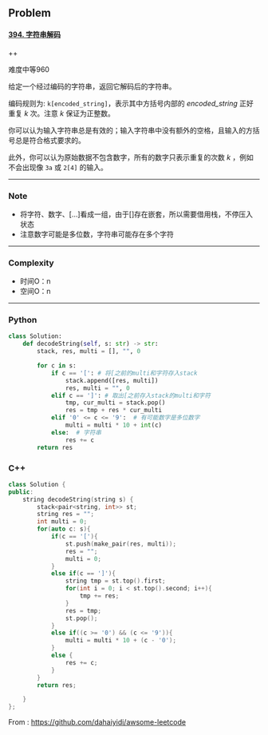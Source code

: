 ## Problem

#### [394. 字符串解码](https://leetcode-cn.com/problems/decode-string/)

++

难度中等960

给定一个经过编码的字符串，返回它解码后的字符串。

编码规则为: `k[encoded_string]`，表示其中方括号内部的 *encoded_string* 正好重复 *k* 次。注意 *k* 保证为正整数。

你可以认为输入字符串总是有效的；输入字符串中没有额外的空格，且输入的方括号总是符合格式要求的。

此外，你可以认为原始数据不包含数字，所有的数字只表示重复的次数 *k* ，例如不会出现像 `3a` 或 `2[4]` 的输入。

------

### Note

- 将字符、数字、[...]看成一组，由于[]存在嵌套，所以需要借用栈，不停压入状态
- 注意数字可能是多位数，字符串可能存在多个字符

------

### Complexity

- 时间O：n
- 空间O：n

------

### Python

```python
class Solution:
    def decodeString(self, s: str) -> str:
        stack, res, multi = [], "", 0

        for c in s:
            if c == '[': # 将[之前的multi和字符存入stack
                stack.append([res, multi])
                res, multi = "", 0
            elif c == ']': # 取出[之前存入stack的multi和字符
                tmp, cur_multi = stack.pop()
                res = tmp + res * cur_multi
            elif '0' <= c <= '9':  # 有可能数字是多位数字
                multi = multi * 10 + int(c)
            else:  # 字符串
                res += c
        return res
```

### C++

```C++
class Solution {
public:
    string decodeString(string s) {
        stack<pair<string, int>> st;
        string res = "";
        int multi = 0;
        for(auto c: s){
            if(c == '['){
                st.push(make_pair(res, multi));
                res = "";
                multi = 0;
            }
            else if(c == ']'){
                string tmp = st.top().first;
                for(int i = 0; i < st.top().second; i++){
                    tmp += res;
                }
                res = tmp;
                st.pop();
            }
            else if((c >= '0') && (c <= '9')){
                multi = multi * 10 + (c - '0');
            }
            else {
                res += c;
            }
        }
        return res;

    }
};

```

From : https://github.com/dahaiyidi/awsome-leetcode
